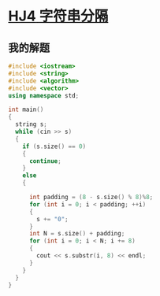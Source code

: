 # [**HJ4** **字符串分隔**](https://www.nowcoder.com/practice/d9162298cb5a437aad722fccccaae8a7?tpId=37&tqId=21227&rp=1&ru=/ta/huawei&qru=/ta/huawei&difficulty=&judgeStatus=&tags=/question-ranking)

## 我的解题

```c++
#include <iostream>
#include <string>
#include <algorithm>
#include <vector>
using namespace std;

int main()
{
  string s;
  while (cin >> s)
  {
    if (s.size() == 0)
    {
      continue;
    }
    else
    {

      int padding = (8 - s.size() % 8)%8;
      for (int i = 0; i < padding; ++i)
      {
        s += "0";
      }
      int N = s.size() + padding;
      for (int i = 0; i < N; i += 8)
      {
        cout << s.substr(i, 8) << endl;
      }
    }
  }
}
```

